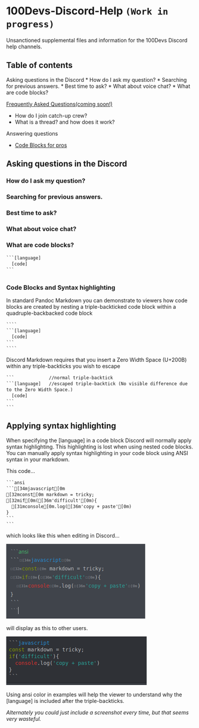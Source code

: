 # 100Devs-Discord-Help `(Work in progress)`

Unsanctioned supplemental files and information for the 100Devs Discord help channels.

## Table of contents

Asking questions in the Discord
    * How do I ask my question?
    * Searching for previous answers.
    * Best time to ask?
    * What about voice chat?
    * What are code blocks?


[Frequently Asked Questions(coming soon!)](#)
  * How do I join catch-up crew?
  * What is a thread? and how does it work?
  
  
Answering questions
  * [Code Blocks for pros](#code-blocks-and-syntax-highlighting)

  
  


## Asking questions in the Discord

### How do I ask my question?

### Searching for previous answers.

### Best time to ask?

### What about voice chat?

### What are code blocks?

````
```[language]
  [code]
```
````

##

### Code Blocks and Syntax highlighting

In standard Pandoc Markdown you can demonstrate to viewers how code blocks are created by nesting a triple-backticked code block within a quadruple-backbacked code block

<!--- Note: If you are viewing this file in raw mode please realize that I am using an additional layer of codeblocks in order for GitHub to create this README--->
`````
````
```[language]
  [code]
```
````
`````

Discord Markdown requires that you insert a Zero Width Space (U+200B) within any triple-backticks you wish to escape
````
```             //normal triple-backtick
`​``[language]   //escaped triple-backtick (No visible difference due to the Zero Width Space.)
  [code] 
`​``
```
````

## Applying syntax highlighting 
When specifying the [language] in a code block Discord will normally apply syntax highlighting. This highlighting is lost when using nested code blocks. You can manually apply syntax highlighting in your code block using ANSI syntax in your markdown.

<p>This code...</p>

````
```ansi
`​``[34mjavascript[0m
[32mconst[0m markdown = tricky;
[32mif[0m([36m'difficult'[0m){
  [31mconsole[0m.log([36m'copy + paste'[0m)
}
`​``
```
````

<p>which looks like this when editing in Discord...</p>
<img src="images/discordansi.png">
<p>will display as this to other users.</p>
<img src="images/discordansirender.png">
<p>Using ansi color in examples will help the viewer to understand why the [language] is included after the triple-backticks.</p>

*Alternately you could just include a screenshot every time, but that seems very wasteful.*
